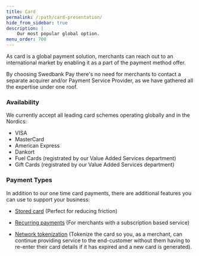 ```yaml
---
title: Card
permalink: /:path/card-presentation/
hide_from_sidebar: true
description: |
    Our most popular global option.
menu_order: 700
---
```


As card is a global payment solution, merchants can reach out to an
international market by enabling it as a part of the payment method offer.

By choosing Swedbank Pay there's no need for merchants to contact a separate
acquirer and/or Payment Service Provider, as we have gathered all the expertise
under one roof.

### Availability

We currently accept all leading card schemes operating globally and in the
Nordics:

*   VISA
*   MasterCard
*   American Express
*   Dankort
*   Fuel Cards (registrated by our Value Added Services department)
*   Gift Cards (registrated by our Value Added Services department)

### Payment Types

In addition to our one time card payments, there are additional features you can
use to support your business:

*   [Stored card][one-click] (Perfect for reducing friction)

*   [Recurring payments][recurring] (For merchants with a subscription based
    service)

*   [Network tokenization][nt] (Tokenize the card so you, as a merchant, can
continue providing service to the end-customer without them having to re-enter
their card details if it has expired and a new card is generated).

[one-click]: /checkout-v3/features/optional/one-click-payments/
[recurring]: /checkout-v3/features/optional/unscheduled/
[nt]: /checkout-v3/features/customize-payments/network-tokenization/
